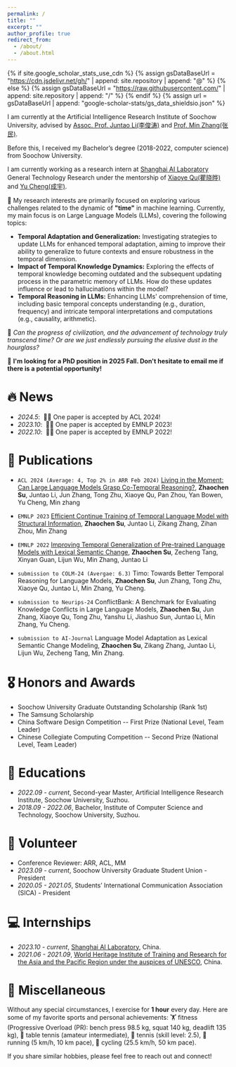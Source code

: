 ```yaml
---
permalink: /
title: ""
excerpt: ""
author_profile: true
redirect_from: 
  - /about/
  - /about.html
---
```


{% if site.google_scholar_stats_use_cdn %}
{% assign gsDataBaseUrl = "https://cdn.jsdelivr.net/gh/" | append: site.repository | append: "@" %}
{% else %}
{% assign gsDataBaseUrl = "https://raw.githubusercontent.com/" | append: site.repository | append: "/" %}
{% endif %}
{% assign url = gsDataBaseUrl | append: "google-scholar-stats/gs_data_shieldsio.json" %}

<span class='anchor' id='about-me'></span>

I am currently at the Artificial Intelligence Research Institute of Soochow University, advised by [Assoc. Prof. Juntao Li(李俊涛)](https://lijuntaopku.github.io/) and [Prof. Min Zhang(张民)](https://scholar.google.com/citations?hl=zh-CN&user=CncXH-YAAAAJ).

Before this, I received my Bachelor’s degree (2018-2022, computer science) from Soochow University.

I am currently working as a research intern at [Shanghai AI Laboratory](https://www.shlab.org.cn/) General Technology Research under the mentorship of [Xiaoye Qu(瞿晓晔)](https://scholar.google.com/citations?user=rT3hqdcAAAAJ&hl=zh-CN) and [Yu Cheng(成宇)](https://scholar.google.com/citations?user=ORPxbV4AAAAJ&hl=zh-CN).




🤔 My research interests are primarily focused on exploring various challenges related to the dynamic of **"time"** in machine learning. Currently, my main focus is on Large Language Models (LLMs), covering the following topics:
- **Temporal Adaptation and Generalization:** Investigating strategies to update LLMs for enhanced temporal adaptation, aiming to improve their ability to generalize to future contexts and ensure robustness in the temporal dimension.
- **Impact of Temporal Knowledge Dynamics:** Exploring the effects of temporal knowledge becoming outdated and the subsequent updating process in the parametric memory of LLMs. How do these updates influence or lead to hallucinations within the model?
- **Temporal Reasoning in LLMs:** Enhancing LLMs' comprehension of time, including basic temporal concepts understanding (e.g., duration, frequency) and intricate temporal interpretations and computations (e.g., causality, arithmetic).

📖 *Can the progress of civilization, and the advancement of technology truly transcend time? Or are we just endlessly pursuing the elusive dust in the hourglass?*

🤝 **I'm looking for a PhD position in 2025 Fall. Don't hesitate to email me if there is a potential opportunity!**

# 🔥 News
- *2024.5*: &nbsp;🎉🎉 One paper is accepted by ACL 2024!
- *2023.10*: &nbsp;🎉🎉 One paper is accepted by EMNLP 2023!
- *2022.10*: &nbsp;🎉🎉 One paper is accepted by EMNLP 2022!

# 📝 Publications 

- ``ACL 2024 (Average: 4, Top 2% in ARR Feb 2024)`` [Living in the Moment: Can Large Language Models Grasp Co-Temporal Reasoning?](https://arxiv.org/pdf/2406.09072), **Zhaochen Su**, Juntao Li, Jun Zhang, Tong Zhu, Xiaoye Qu, Pan Zhou, Yan Bowen, Yu Cheng, Min zhang

- ``EMNLP 2023`` [Efficient Continue Training of Temporal Language Model with Structural Information](https://aclanthology.org/2023.findings-emnlp.418.pdf), **Zhaochen Su**, Juntao Li, Zikang Zhang, Zihan Zhou, Min Zhang

- ``EMNLP 2022`` [Improving Temporal Generalization of Pre-trained Language Models with Lexical Semantic Change](https://aclanthology.org/2022.emnlp-main.428.pdf), **Zhaochen Su**, Zecheng Tang, Xinyan Guan, Lijun Wu, Min Zhang, Juntao Li

- ``submission to COLM-24 (Avergae: 6.3)`` Timo: Towards Better Temporal Reasoning for Language Models, **Zhaochen Su**, Jun Zhang, Tong Zhu, Xiaoye Qu, Juntao Li, Min Zhang, Yu Cheng.

- ``submission to Neurips-24`` ConflictBank: A Benchmark for Evaluating Knowledge Conflicts in Large Language Models, **Zhaochen Su**, Jun Zhang, Xiaoye Qu, Tong Zhu, Yanshu Li, Jiashuo Sun, Juntao Li, Min Zhang, Yu Cheng.

- ``submission to AI-Journal`` Language Model Adaptation as Lexical Semantic Change Modeling, **Zhaochen Su**, Zikang Zhang, Juntao Li, Lijun Wu, Zecheng Tang, Min Zhang.

  
# 🎖 Honors and Awards
- Soochow University Graduate Outstanding Scholarship (Rank 1st)
- The Samsung Scholarship
- China Software Design Competition -- First Prize (National Level, Team Leader)
- Chinese Collegiate Computing Competition -- Second Prize (National Level, Team Leader)

# 📖 Educations
- *2022.09 - current*, Second-year Master, Artificial Intelligence Research Institute, Soochow University, Suzhou.
- *2018.09 - 2022.06*, Bachelor, Institute of Computer Science and Technology, Soochow University, Suzhou.

# 💁 Volunteer
- Conference Reviewer: ARR, ACL, MM
- *2023.09 - current*, Soochow University Graduate Student Union - President
- *2020.05 - 2021.05*, Students’ International Communication Association (SICA) - President


# 💻 Internships
- *2023.10 - current*, [Shanghai AI Laboratory](https://www.shlab.org.cn/), China.
- *2021.06 - 2021.09*, [World Heritage Institute of Training and Research for the Asia and the Pacific Region under the auspices of UNESCO](http://www.whitr-ap.org/), China.


# 🎨 Miscellaneous
Without any special circumstances, I exercise for **1 hour** every day. Here are some of my favorite sports and personal achievements: 🏋️ fitness (Progressive Overload (PR): bench press 98.5 kg, squat 140 kg, deadlift 135 kg), 🏓 table tennis (amateur intermediate), 🎾 tennis (skill level: 2.5), 🏃 running (5 km/h, 10 km pace), 🚴 cycling (25.5 km/h, 50 km pace).

If you share similar hobbies, please feel free to reach out and connect!
